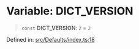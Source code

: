 # Variable: DICT\_VERSION

> `const` **DICT\_VERSION**: `2` = `2`

Defined in: [src/Defaults/index.ts:18](https://github.com/Fokusdotid/Baileys/blob/4cdf75fe48f9b13e8084d341633612ce49e934bd/src/Defaults/index.ts#L18)
